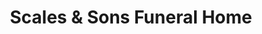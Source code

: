 ---
title: "Scales & Sons Funeral Home"
url: /murfreesboro/scales-and-sons-funeral-home/
shop: funeral directors
---